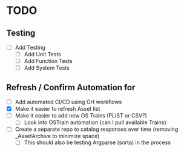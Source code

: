 # TODO

## Testing

- [ ] Add Testing
    - [ ] Add Unit Tests
    - [ ] Add Function Tests
    - [ ] Add System Tests

## Refresh / Confirm Automation for

- [ ] Add automated CI/CD using GH workflows
- [x] Make it easier to refresh Asset list
- [ ] Make it easier to add new OS Trains (PLIST or CSV?)
    - [ ] Look into OSTrain automation (can I pull available Trains)
- [ ] Create a separate repo to catalog responses over time (removing \_AssetArchive to minimize space)
    - [ ] This should also be testing Argparse (sorta) in the process
